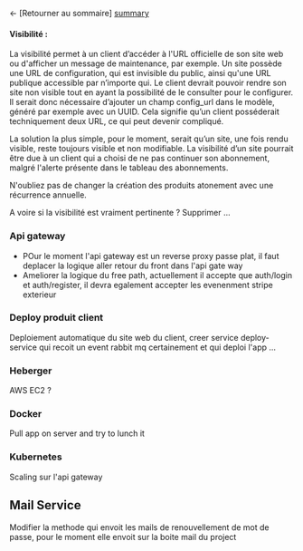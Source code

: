 ← [Retourner au sommaire] [summary]

#### Visibilité :

La visibilité permet à un client d’accéder à l'URL officielle de son site web ou d'afficher un message de maintenance, par exemple.
Un site possède une URL de configuration, qui est invisible du public, ainsi qu'une URL publique accessible par n’importe qui.
Le client devrait pouvoir rendre son site non visible tout en ayant la possibilité de le consulter pour le configurer.
Il serait donc nécessaire d’ajouter un champ config_url dans le modèle, généré par exemple avec un UUID.
Cela signifie qu’un client posséderait techniquement deux URL, ce qui peut devenir compliqué.

La solution la plus simple, pour le moment, serait qu’un site, une fois rendu visible, reste toujours visible et non modifiable.
La visibilité d’un site pourrait être due à un client qui a choisi de ne pas continuer son abonnement, malgré l'alerte présente dans le tableau des abonnements.

N'oubliez pas de changer la création des produits atonement avec une récurrence annuelle.

A voire si la visibilité est vraiment pertinente ? Supprimer ...

### Api gateway

- POur le moment l'api gateway est un reverse proxy passe plat, il faut deplacer la logique aller retour du front dans l'api gate way
- Ameliorer la logique du free path, actuellement il accepte que auth/login et auth/register, il devra egalement accepter les evenenment stripe exterieur

### Deploy produit client

Deploiement automatique du site web du client, creer service deploy-service qui recoit un event rabbit mq certainement et qui deploi l'app ...

### Heberger

AWS EC2 ?

### Docker

Pull app on server and try to lunch it

### Kubernetes

Scaling sur l'api gateway

## Mail Service

Modifier la methode qui envoit les mails de renouvellement de mot de passe, pour le moment elle envoit sur la boite mail du project

[summary]: ../README.md
[issue_lint]: ../development/linting.md
